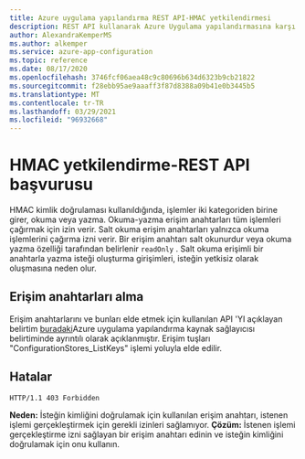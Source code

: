 ```yaml
---
title: Azure uygulama yapılandırma REST API-HMAC yetkilendirmesi
description: REST API kullanarak Azure Uygulama yapılandırmasına karşı yetkilendirme için HMAC kullanın
author: AlexandraKemperMS
ms.author: alkemper
ms.service: azure-app-configuration
ms.topic: reference
ms.date: 08/17/2020
ms.openlocfilehash: 3746fcf06aea48c9c80696b634d6323b9cb21822
ms.sourcegitcommit: f28ebb95ae9aaaff3f87d8388a09b41e0b3445b5
ms.translationtype: MT
ms.contentlocale: tr-TR
ms.lasthandoff: 03/29/2021
ms.locfileid: "96932668"
---
```

# <a name="hmac-authorization---rest-api-reference"></a>HMAC yetkilendirme-REST API başvurusu

HMAC kimlik doğrulaması kullanıldığında, işlemler iki kategoriden birine girer, okuma veya yazma. Okuma-yazma erişim anahtarları tüm işlemleri çağırmak için izin verir. Salt okuma erişim anahtarları yalnızca okuma işlemlerini çağırma izni verir. Bir erişim anahtarı salt okunurdur veya okuma yazma özelliği tarafından belirlenir `readOnly` . Salt okuma erişimli bir anahtarla yazma isteği oluşturma girişimleri, isteğin yetkisiz olarak oluşmasına neden olur.

## <a name="obtaining-access-keys"></a>Erişim anahtarları alma

Erişim anahtarlarını ve bunları elde etmek için kullanılan API 'YI açıklayan belirtim [buradaki](https://github.com/Azure/azure-rest-api-specs/blob/master/specification/appconfiguration/resource-manager/Microsoft.AppConfiguration/stable/2019-10-01/appconfiguration.json)Azure uygulama yapılandırma kaynak sağlayıcısı belirtiminde ayrıntılı olarak açıklanmıştır. Erişim tuşları "ConfigurationStores_ListKeys" işlemi yoluyla elde edilir.

## <a name="errors"></a>Hatalar

```http
HTTP/1.1 403 Forbidden
```

**Neden:** İsteğin kimliğini doğrulamak için kullanılan erişim anahtarı, istenen işlemi gerçekleştirmek için gerekli izinleri sağlamıyor.
**Çözüm:** İstenen işlemi gerçekleştirme izni sağlayan bir erişim anahtarı edinin ve isteğin kimliğini doğrulamak için onu kullanın.
